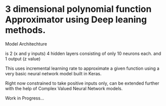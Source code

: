 # 3 dimensional polynomial function Approximator using Deep leaning methods.

Model Architechture

is 2 (x and y inputs)
4 hidden layers consisting of only 10 neurons each.
and 1 output (z value)

This uses incremental learning rate to approximate a given function using a very basic neural network model built in Keras.

Right now constrained to take positive inputs only, can be extended further with the help of Complex Valued Neural Network models.

Work in Progress...

